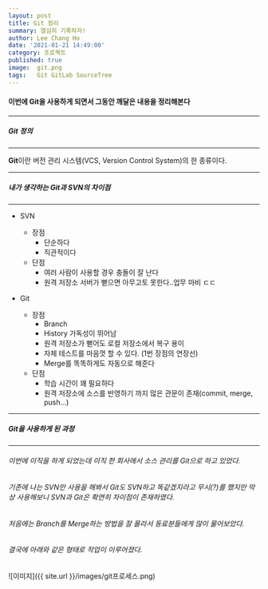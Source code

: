 ```yaml
---
layout: post
title: Git 정리
summary: 열심히 기록하자!
author: Lee Chang Ho
date: '2021-01-21 14:49:00'
category: 프로젝트
published: true
image:  git.png
tags:   Git GitLab SourceTree
---
```


#### 이번에 Git을 사용하게 되면서 그동안 깨달은 내용을 정리해본다
 ---
##### Git 정의
 ---
 **Git**이란 버전 관리 시스템(VCS, Version Control System)의 한 종류이다.
 
---
##### 내가 생각하는 Git과 SVN의 차이점
---

- SVN
	- 장점
		- 단순하다
		- 직관적이다
	- 단점
		- 여러 사람이 사용할 경우 충돌이 잘 난다
		- 원격 저장소 서버가 뻗으면 아무고토 못한다..업무 마비 ㄷㄷ

- Git
	- 장점
		- Branch
		- History 가독성이 뛰어남
		- 원격 저장소가 뻗어도 로컬 저장소에서 복구 용이
		- 자체 테스트를 마음껏 할 수 있다. (1번 장점의 연장선)
		- Merge를 똑똑하게도 자동으로 해준다
	- 단점
		- 학습 시간이 꽤 필요하다
		- 원격 저장소에 소스를 반영하기 까지 많은 관문이 존재(commit, merge, push...)

---
##### Git을 사용하게 된 과정
---
###### 이번에 이직을 하게 되었는데 이직 한 회사에서 소스 관리를 Git으로 하고 있었다.   
###### 기존에 나는 SVN만 사용을 해봐서 Git도 SVN하고 똑같겠지라고 무시(?)를 했지만 막상 사용해보니 SVN과 Git은 확연히 차이점이 존재하였다.   
###### 처음에는 Branch를 Merge하는 방법을 잘 몰라서 동료분들에게 많이 물어보았다.   
###### 결국에 아래와 같은 형태로 작업이 이루어졌다.   
![이미지]({{ site.url }}/images/git프로세스.png)
<!--stackedit_data:
eyJoaXN0b3J5IjpbLTE0Njc2NTAwNzQsLTE5MzI4Mzc2MDgsNj
k2NTcyNTFdfQ==
-->